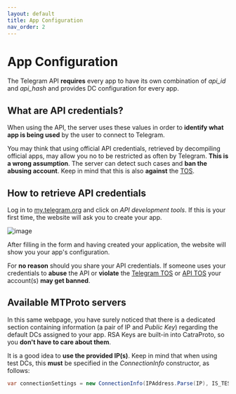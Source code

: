 ```yaml
---
layout: default
title: App Configuration
nav_order: 2
---
```


# App Configuration
The Telegram API **requires** every app to have its own combination of _api_id_ and _api_hash_ and provides DC configuration for every app.
## What are API credentials?
When using the API, the server uses these values in order to **identify what app is being used** by the user to connect to Telegram.

You may think that using official API credentials, retrieved by decompiling official apps, may allow you no to be restricted as often by Telegram. **This is a wrong assumption**. The server can detect such cases and **ban the abusing account**. Keep in mind that this is also **against** the [TOS](https://core.telegram.org/api/terms).

## How to retrieve API credentials
Log in to [my.telegram.org](https://my.telegram.org) and click on _API development tools_. If this is your first time, the website will ask you to create your app.

![image](https://user-images.githubusercontent.com/81624781/166121199-2278c9a4-cdb3-45d7-9700-d0c7d6899308.png)

After filling in the form and having created your application, the website will show you your app's configuration.

For **no reason** should you share your API credentials. If someone uses your credentials to **abuse** the API or **violate** the [Telegram TOS](https://telegram.org/tos) or [API TOS](https://core.telegram.org/api/terms) your account(s) **may get banned**.

## Available MTProto servers
In this same webpage, you have surely noticed that there is a dedicated section containing information (a pair of IP and _Public Key_) regarding the default DCs assigned to your app. RSA Keys are built-in into CatraProto, so you **don't have to care about them**.

It is a good idea to **use the provided IP(s)**. Keep in mind that when using test DCs, this **must** be specified in the _ConnectionInfo_ constructor, as follows:
```cs
var connectionSettings = new ConnectionInfo(IPAddress.Parse(IP), IS_TEST, PORT, DC_ID);
```
